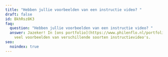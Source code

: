 ```yaml
---
title: "Hebben jullie voorbeelden van een instructie video? "
draft: false
id: BkhRsz8K3
faq:
  question: "Hebben jullie voorbeelden van een instructie video? "
  answer: Jazeker! In [ons portfolio](https://www.philenflo.nl/portfolio/) vind
    veel voorbeelden van verschillende soorten instructievideo's.
seo:
  noindex: true
---
```

